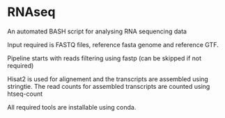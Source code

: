 # RNAseq
An automated BASH script for analysing RNA sequencing data

Input required is FASTQ files, reference fasta genome and reference GTF. 

Pipeline starts with reads filtering using fastp (can be skipped if not required)

Hisat2 is used for alignement and the transcripts are assembled using stringtie.
The read counts for assembled transcripts are counted using htseq-count

All required tools are installable using conda.
